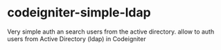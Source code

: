 codeigniter-simple-ldap
=======================

Very simple auth an search users from the active directory.
allow to auth users from Active Directory (ldap) in Codeigniter
